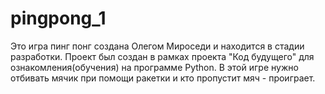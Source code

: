 # pingpong_1
Это игра пинг понг создана Олегом Мироседи и находится в стадии разработки. Проект был создан в рамках проекта "Код будущего" для ознакомления(обучения) на программе Python.
В этой игре нужно отбивать мячик при помощи ракетки и кто пропустит мяч - проиграет.
